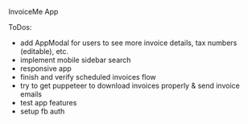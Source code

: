 InvoiceMe App


ToDos:
- add AppModal for users to see more invoice details, tax numbers (editable), etc.
- implement mobile sidebar search 
- responsive app
- finish and verify scheduled invoices flow
- try to get puppeteer to download invoices properly & send invoice emails
- test app features
- setup fb auth